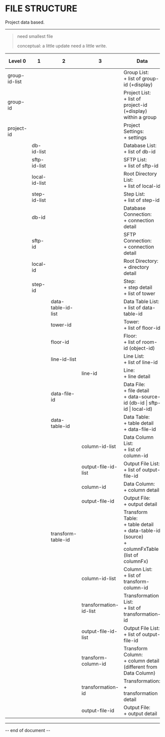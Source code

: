 # FILE STRUCTURE

Project data based.

----

> need smallest file
> 
> conceptual: a little update need a little write.

| Level 0       | 1             | 2                  | 3                      | Data                                                                                                      | all | unique<br />obj | db  |
| ------------- | ------------- | ------------------ | ---------------------- | --------------------------------------------------------------------------------------------------------- |:---:|:---------------:| --- |
| group-id-list |               |                    |                        | Group List:<br />+ list of group-id (+display)                                                            |     |                 |     |
| group-id      |               |                    |                        | Project List:<br />+ list of project-id (+display) within a group                                         |     |                 |     |
| project-id    |               |                    |                        | Project Settings:<br />+ settings                                                                         | 1   | 1               | 1   |
|               | db-id-list    |                    |                        | Database List:<br />+ list of db-id                                                                       | 2   | 2               |     |
|               | sftp-id-list  |                    |                        | SFTP List:<br />+ list of sftp-id                                                                         | 3   |                 |     |
|               | local-id-list |                    |                        | Root Directory List:<br />+ list of local-id                                                              | 4   |                 |     |
|               | step-id-list  |                    |                        | Step List:<br />+ list of step-id                                                                         | 5   |                 |     |
|               | db-id         |                    |                        | Database Connection:<br />+ connection detail                                                             | 6   | 3               | 2   |
|               | sftp-id       |                    |                        | SFTP Connection:<br />+ connection detail                                                                 | 7   | 4               | 3   |
|               | local-id      |                    |                        | Root Directory:<br />+ directory detail                                                                   | 8   | 5               | 4   |
|               | step-id       |                    |                        | Step: <br />+ step detail<br/>+ list of tower                                                             | 9   | 6               | 5   |
|               |               | data-table-id-list |                        | Data Table List:<br />+ list of data-table-id                                                             | 10  |                 |     |
|               |               | tower-id           |                        | Tower: <br />+ list of floor-id                                                                           | 11  |                 |     |
|               |               | floor-id           |                        | Floor:<br />+ list of room-id (object-id)                                                                 | 12  |                 | 6   |
|               |               | line-id-list       |                        | Line List:<br />+ list of line-id                                                                         | 13  |                 |     |
|               |               |                    | line-id                | Line:<br />+ line detail                                                                                  | 14  | 7               | 7   |
|               |               | data-file-id       |                        | Data File:<br />+ file detail<br />+ data-source-id (db-id \| sftp-id \| local-id)                        | 15  | 8               | 8   |
|               |               | data-table-id      |                        | Data Table:<br />+ table detail<br />+ data-file-id                                                       | 16  | 9               | 9   |
|               |               |                    | column-id-list         | Data Column List:<br />+ list of column-id                                                                | 17  |                 |     |
|               |               |                    | output-file-id-list    | Output File List:<br />+ list of output-file-id                                                           | 18  |                 |     |
|               |               |                    | column-id              | Data Column:<br />+ column detail                                                                         | 19  | 10              | 10  |
|               |               |                    | output-file-id         | Output File:<br/>+ output detail                                                                          | 27  | 15              | 15  |
|               |               | transform-table-id |                        | Transform Table:<br />+ table detail<br />+ data-table-id (source)<br/>+ columnFxTable (list of columnFx) | 20  | 11              | 11  |
|               |               |                    | column-id-list         | Column List:<br />+ list of transform-column-id                                                           | 21  |                 |     |
|               |               |                    | transformation-id-list | Transformation List:<br />+ list of transformation-id                                                     | 22  |                 |     |
|               |               |                    | output-file-id-list    | Output File List:<br />+ list of output-file-id                                                           | 23  |                 |     |
|               |               |                    | transform-column-id    | Transform Column:<br />+ column detail<br />(different from Data Column)                                  | 24  | 12              | 12  |
|               |               |                    | transformation-id      | Transformation:<br />+ transformation detail                                                              | 25  | 13              | 13  |
|               |               |                    | output-file-id         | Output File:<br />+ output detail                                                                         | 26  | 14              | 14  |

----

-- end of document --
